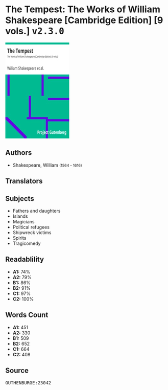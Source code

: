 # The Tempest: The Works of William Shakespeare [Cambridge Edition] [9 vols.] <kbd>v2.3.0</kbd>

![](./cover.medium.jpg "")

## Authors


 - Shakespeare, William <small>(1564 - 1616)</small>

## Translators



## Subjects


 - Fathers and daughters
 - Islands
 - Magicians
 - Political refugees
 - Shipwreck victims
 - Spirits
 - Tragicomedy

## Readablility


 - **A1:** 74%
 - **A2:** 79%
 - **B1:** 86%
 - **B2:** 91%
 - **C1:** 97%
 - **C2:** 100%

## Words Count


 - **A1:** 451
 - **A2:** 330
 - **B1:** 509
 - **B2:** 652
 - **C1:** 664
 - **C2:** 408

## Source


<kbd>GUTHENBURGE:23042</kbd>
